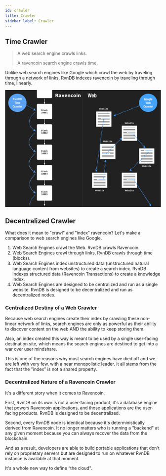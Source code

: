 ```yaml
---
id: crawler
title: Crawler
sidebar_label: Crawler
---
```


## Time Crawler

> A web search engine crawls links. 
>
> A ravencoin search engine crawls time.

Unlike web search engines like Google which crawl the web by traveling through a network of links, RvnDB indexes ravencoin by traveling through time, linearly.

![timecrawler](assets/timecrawler.png)

## Decentralized Crawler

What does it mean to "crawl" and "index" ravencoin? Let's make a comparison to web search engines like Google.

1. Web Search Engines crawl the Web. RvnDB crawls Ravencoin.
2. Web Search Engines crawl through links, RvnDB crawls through time (blocks).
3. Web Search Engines index unstructured data (unstructured natural language content from websites) to create a search index. RvnDB indexes structured data (Ravencoin Transactions) to create a knowledge index.
4. Web Search Engines are designed to be centralized and run as a single website. RvnDB is designed to be decentralized and run as decentralized nodes.

### Centralized Destiny of a Web Crawler

Because web search engines create their index by crawling these non-linear network of links, search engines are only as powerful as their ability to discover content on the web AND the ability to keep storing them.

Also, an index created this way is meant to be used by a single user-facing destination site, which means the search engines are destined to get into a war over user mindshare.

This is one of the reasons why most search engines have died off and we are left with very few, with a near monopolistic leader. It all stems from the fact that the "index" is not a shared property.

### Decentralized Nature of a Ravencoin Crawler

It's a different story when it comes to Ravencoin.

First, RvnDB on its own is not a user-facing product, it's a database engine that powers Ravencoin applications, and those applications are the user-facing products. RvnDB is designed to be decentralized.

Second, every RvnDB node is identical because it's deterministically derived from Ravencoin. It no longer matters who is running a "backend" at any given moment because you can always recover the data from the blockchain.

And as a result, developers are able to build portable applications that don't rely on proprietary servers but are designed to run on whatever RvnDB instance is available at that moment. 

It's a whole new way to define “the cloud".
